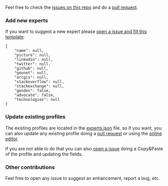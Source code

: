 Feel free to check the [issues on this repo](https://github.com/esri-es/arcgis-experts/issues) and do a [pull request](https://help.github.com/articles/about-pull-requests/).

### Add new experts

If you want to suggest a new expert please [open a issue and fill this template](https://github.com/esri-es/arcgis-experts/issues/new):

```
{
    "name": null,
    "picture": null,
    "linkedin": null,
    "twitter": null,
    "github": null,
    "geonet": null,
    "arcgis": null,
    "stackoverflow": null,
    "stackexchange": null,
    "geodev": false,
    "advocate": false,
    "technologies": null
}
```

### Update existing profiles

The existing profiles are located in the [experts.json](https://github.com/esri-es/arcgis-experts/blob/master/experts.json) file, so if you want, you can also update any existing profile doing a [pull request](https://help.github.com/articles/about-pull-requests/) or using the [online editor](https://help.github.com/articles/editing-files-in-your-repository/).

If you are not able to do that you can also [open a issue](https://github.com/esri-es/arcgis-experts/issues/new) doing a Copy&Paste of the profile and updating the fields.

### Other contributions

Feel free to open any issue to suggest an enhancement, report a bug, etc.

